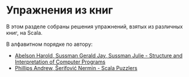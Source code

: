 # Упражнения из книг

В этом разделе собраны решения упражнений, взятых из различных книг, на Scala.

В алфавитном порядке по автору:
- [Abelson Harold, Sussman Gerald Jay, Sussman Julie - Structure and Interpretation of Computer Programs](https://web.mit.edu/6.001/6.037/sicp.pdf)
- [Phillips Andrew, Šerifović Nermin - Scala Puzzlers](https://scalapuzzlers.com/index.html)

